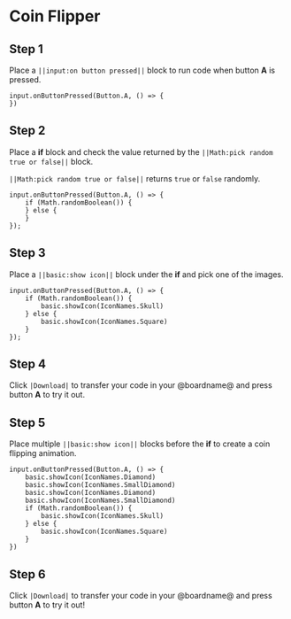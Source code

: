 # Coin Flipper

## Step 1

Place a ``||input:on button pressed||`` block to run code 
when button **A** is pressed.

```blocks
input.onButtonPressed(Button.A, () => {
})
```

## Step 2

Place a **if** block and check the value returned by the ``||Math:pick random true or false||`` block.

``||Math:pick random true or false||`` returns ``true`` or ``false`` randomly.

```blocks
input.onButtonPressed(Button.A, () => {
    if (Math.randomBoolean()) {
    } else {
    }
});
```

## Step 3

Place a ``||basic:show icon||`` block under the **if** and pick one of the images.

```blocks
input.onButtonPressed(Button.A, () => {
    if (Math.randomBoolean()) {
        basic.showIcon(IconNames.Skull)
    } else {
        basic.showIcon(IconNames.Square)
    }
});
```

## Step 4

Click ``|Download|`` to transfer your code in your @boardname@ and press button **A** to try it out.

## Step 5

Place multiple ``||basic:show icon||`` blocks before the **if** to create a coin flipping animation.

```blocks
input.onButtonPressed(Button.A, () => {
    basic.showIcon(IconNames.Diamond)
    basic.showIcon(IconNames.SmallDiamond)
    basic.showIcon(IconNames.Diamond)
    basic.showIcon(IconNames.SmallDiamond)
    if (Math.randomBoolean()) {
        basic.showIcon(IconNames.Skull)
    } else {
        basic.showIcon(IconNames.Square)
    }
})
```

## Step 6

Click ``|Download|`` to transfer your code in your @boardname@ and press button **A** to try it out!
